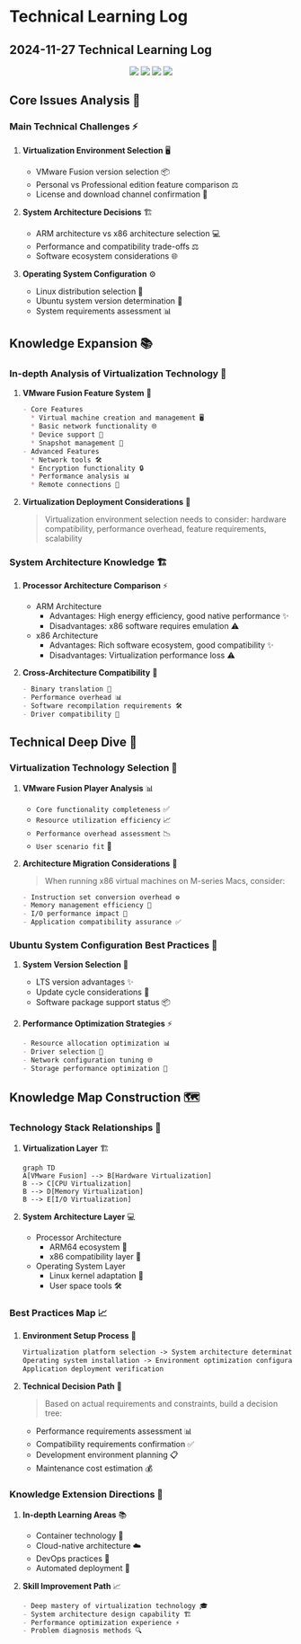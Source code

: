 # Technical Learning Log

## 2024-11-27 Technical Learning Log

<div align="center">
  <img src="https://img.shields.io/badge/VMware-607078?style=for-the-badge&logo=vmware&logoColor=white"/>
  <img src="https://img.shields.io/badge/Ubuntu-E95420?style=for-the-badge&logo=ubuntu&logoColor=white"/>
  <img src="https://img.shields.io/badge/ARM-0091BD?style=for-the-badge&logo=arm&logoColor=white"/>
  <img src="https://img.shields.io/badge/Linux-FCC624?style=for-the-badge&logo=linux&logoColor=black"/>
</div>

## Core Issues Analysis 🎯

### Main Technical Challenges ⚡
1. **Virtualization Environment Selection** 🖥️
   - VMware Fusion version selection 📦
   - Personal vs Professional edition feature comparison ⚖️
   - License and download channel confirmation 🔑

2. **System Architecture Decisions** 🏗️
   - ARM architecture vs x86 architecture selection 💻
   - Performance and compatibility trade-offs ⚖️
   - Software ecosystem considerations 🌐

3. **Operating System Configuration** ⚙️
   - Linux distribution selection 🐧
   - Ubuntu system version determination 📌
   - System requirements assessment 📊

## Knowledge Expansion 📚

### In-depth Analysis of Virtualization Technology 🔬
1. **VMware Fusion Feature System** 🏢
   ```markdown
   - Core Features
     * Virtual machine creation and management 🖥️
     * Basic network functionality 🌐
     * Device support 🔌
     * Snapshot management 📸
   - Advanced Features
     * Network tools 🛠️
     * Encryption functionality 🔒
     * Performance analysis 📊
     * Remote connections 🔗
   ```

2. **Virtualization Deployment Considerations** 🎯
   > Virtualization environment selection needs to consider: hardware compatibility, performance overhead, feature requirements, scalability

### System Architecture Knowledge 🏗️
1. **Processor Architecture Comparison** ⚡
   - ARM Architecture
     * Advantages: High energy efficiency, good native performance ✨
     * Disadvantages: x86 software requires emulation ⚠️
   - x86 Architecture
     * Advantages: Rich software ecosystem, good compatibility ✨
     * Disadvantages: Virtualization performance loss ⚠️

2. **Cross-Architecture Compatibility** 🔄
   ```markdown
   - Binary translation 🔄
   - Performance overhead 📊
   - Software recompilation requirements 🛠️
   - Driver compatibility 🔌
   ```

## Technical Deep Dive 🔬

### Virtualization Technology Selection 🎯
1. **VMware Fusion Player Analysis** 📊
   - `Core functionality completeness` ✅
   - `Resource utilization efficiency` 📈
   - `Performance overhead assessment` 📉
   - `User scenario fit` 🎯

2. **Architecture Migration Considerations** 🔄
   > When running x86 virtual machines on M-series Macs, consider:
   ```markdown
   - Instruction set conversion overhead ⚙️
   - Memory management efficiency 💾
   - I/O performance impact 🔌
   - Application compatibility assurance ✅
   ```

### Ubuntu System Configuration Best Practices 🐧
1. **System Version Selection** 📌
   - LTS version advantages ✨
   - Update cycle considerations 🔄
   - Software package support status 📦

2. **Performance Optimization Strategies** ⚡
   ```markdown
   - Resource allocation optimization 📊
   - Driver selection 🔌
   - Network configuration tuning 🌐
   - Storage performance optimization 💾
   ```

## Knowledge Map Construction 🗺️

### Technology Stack Relationships 🔗
1. **Virtualization Layer** 🏗️
   ```mermaid
   graph TD
   A[VMware Fusion] --> B[Hardware Virtualization]
   B --> C[CPU Virtualization]
   B --> D[Memory Virtualization]
   B --> E[I/O Virtualization]
   ```

2. **System Architecture Layer** 💻
   - Processor Architecture
     * ARM64 ecosystem 🔧
     * x86 compatibility layer 🔄
   - Operating System Layer
     * Linux kernel adaptation 🐧
     * User space tools 🛠️

### Best Practices Map 📈
1. **Environment Setup Process** 🔄
   ```markdown
   Virtualization platform selection -> System architecture determination -> 
   Operating system installation -> Environment optimization configuration -> 
   Application deployment verification
   ```

2. **Technical Decision Path** 🎯
   > Based on actual requirements and constraints, build a decision tree:
   - Performance requirements assessment 📊
   - Compatibility requirements confirmation ✅
   - Development environment planning 📋
   - Maintenance cost estimation 💰

### Knowledge Extension Directions 🚀
1. **In-depth Learning Areas** 📚
   - Container technology 🐳
   - Cloud-native architecture ☁️
   - DevOps practices 🔄
   - Automated deployment 🤖

2. **Skill Improvement Path** 📈
   ```markdown
   - Deep mastery of virtualization technology 🎓
   - System architecture design capability 🏗️
   - Performance optimization experience ⚡
   - Problem diagnosis methods 🔍
   ``` 